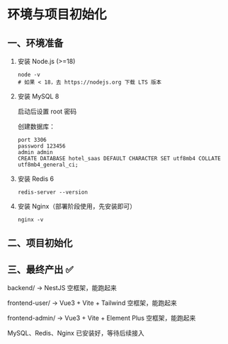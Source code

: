# 环境与项目初始化

## 一、环境准备

1. 安装 Node.js (>=18)

    ```base
    node -v
    # 如果 < 18，去 https://nodejs.org 下载 LTS 版本
    ```

2. 安装 MySQL 8

    启动后设置 root 密码

    创建数据库：

    ```base
    port 3306
    password 123456
    admin admin
    CREATE DATABASE hotel_saas DEFAULT CHARACTER SET utf8mb4 COLLATE utf8mb4_general_ci;
    ```

3. 安装 Redis 6

    ```base
    redis-server --version
    ```

4. 安装 Nginx（部署阶段使用，先安装即可）

    ```base
    nginx -v
    ```

## 二、项目初始化

## 三、最终产出 ✅

backend/ → NestJS 空框架，能跑起来

frontend-user/ → Vue3 + Vite + Tailwind 空框架，能跑起来

frontend-admin/ → Vue3 + Vite + Element Plus 空框架，能跑起来

MySQL、Redis、Nginx 已安装好，等待后续接入
